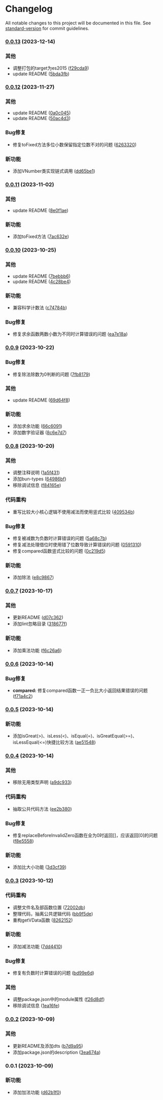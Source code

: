 # Changelog

All notable changes to this project will be documented in this file. See [standard-version](https://github.com/conventional-changelog/standard-version) for commit guidelines.

### [0.0.13](https://github.com/renzp94/number-correct/compare/v0.0.12...v0.0.13) (2023-12-14)


### 其他

* 调整打包的target为es2015 ([f29cda9](https://github.com/renzp94/number-correct/commit/f29cda950e3b77ac2a2df8a1faa5e5190a563739))
* update README ([5bda3fb](https://github.com/renzp94/number-correct/commit/5bda3fb05a35574221beeca2c4a477ab8c3eb2a5))

### [0.0.12](https://github.com/renzp94/number-correct/compare/v0.0.11...v0.0.12) (2023-11-27)


### 其他

* update README ([0a0c045](https://github.com/renzp94/number-correct/commit/0a0c0457c981c37f5c2bc6b396629c26ef483299))
* update README ([50ac4d3](https://github.com/renzp94/number-correct/commit/50ac4d3dacc387f29ce9104e033e4cfb8af9fba0))


### Bug修复

* 修复toFixed方法多位小数保留指定位数不对的问题 ([6263320](https://github.com/renzp94/number-correct/commit/62633202733e5b52a60b35b9dadb42d5f90d643b))


### 新功能

* 添加VNumber类实现链式调用 ([dd65be1](https://github.com/renzp94/number-correct/commit/dd65be1592510ffbf7d135f648e298cb41846975))

### [0.0.11](https://github.com/renzp94/number-correct/compare/v0.0.10...v0.0.11) (2023-11-02)


### 其他

* update README ([8e0f1ae](https://github.com/renzp94/number-correct/commit/8e0f1ae898d6ab31424cc678bafebc95d6b0d406))


### 新功能

* 添加toFixed方法 ([7ac632e](https://github.com/renzp94/number-correct/commit/7ac632e67b972d68d898019af9841cc59b3cb9a6))

### [0.0.10](https://github.com/renzp94/number-correct/compare/v0.0.9...v0.0.10) (2023-10-25)


### 其他

* update README ([7bebbb6](https://github.com/renzp94/number-correct/commit/7bebbb67866a86e87f4dfe27b5bc3642c88d209f))
* update README ([4c28be4](https://github.com/renzp94/number-correct/commit/4c28be4a9d60b3ee65d7c993fc7d92fc2926965e))


### 新功能

* 兼容科学计数法 ([c74784b](https://github.com/renzp94/number-correct/commit/c74784b865ae3f143af457f228e96dc8c58f88ae))


### Bug修复

* 修复求余函数两数小数为不同时计算错误的问题 ([ea7e18a](https://github.com/renzp94/number-correct/commit/ea7e18a3c69ee647b5fca8fd7ab4eb30f47d2ebf))

### [0.0.9](https://github.com/renzp94/number-correct/compare/v0.0.8...v0.0.9) (2023-10-22)


### Bug修复

* 修复除法除数为0判断的问题 ([7fb8179](https://github.com/renzp94/number-correct/commit/7fb8179cc97e835a5f9c0fbfb8288e898b1e2122))


### 其他

* update README ([69d64f8](https://github.com/renzp94/number-correct/commit/69d64f8e5709e7ef28595024537ac8b1b531b57c))


### 新功能

* 添加求余功能 ([66c6091](https://github.com/renzp94/number-correct/commit/66c609172472b363e032fa89071a568a8ec360a9))
* 添加数字验证器 ([8c6e7d7](https://github.com/renzp94/number-correct/commit/8c6e7d710b39c13d7daca4445406798142b39dcb))

### [0.0.8](https://github.com/renzp94/number-correct/compare/v0.0.7...v0.0.8) (2023-10-20)


### 其他

* 调整注释说明 ([1a5f431](https://github.com/renzp94/number-correct/commit/1a5f4312290319109aa4846380cac78d08a6049e))
* 添加bun-types ([64986bf](https://github.com/renzp94/number-correct/commit/64986bf908aa9150f8c327b86348555ce39f1762))
* 移除调试信息 ([f84165e](https://github.com/renzp94/number-correct/commit/f84165e80757d7dff48e8f8ca2246606e329fe10))


### 代码重构

* 重写比较大小核心逻辑不使用减法而使用竖式比较 ([409534b](https://github.com/renzp94/number-correct/commit/409534b73a52f62129d774b2a5a874e539b578f9))


### Bug修复

* 修复被减数为负数时计算错误的问题 ([5a68c7b](https://github.com/renzp94/number-correct/commit/5a68c7b7fefeb7aaa887b6c20051b24621049a89))
* 修复减法处理借位时使用错了位数导致计算错误的问题 ([0591310](https://github.com/renzp94/number-correct/commit/0591310da56fec1201faea153782e5bf7e242a56))
* 修复compared函数竖式比较的问题 ([0c219d5](https://github.com/renzp94/number-correct/commit/0c219d528a877bf8e4fd0bd02735341963bef72b))


### 新功能

* 添加除法 ([e8c9867](https://github.com/renzp94/number-correct/commit/e8c986778ee09da85cdbf1326de16e3410a9a504))

### [0.0.7](https://github.com/renzp94/number-correct/compare/v0.0.6...v0.0.7) (2023-10-17)


### 其他

* 更新README ([d07c362](https://github.com/renzp94/number-correct/commit/d07c362f013f88ac3ceb6023375520734d752c81))
* 添加lint忽略目录 ([318677f](https://github.com/renzp94/number-correct/commit/318677f762b900c76af5f50e82fefaa5bcd19d0f))


### 新功能

* 添加乘法功能 ([f6c26a6](https://github.com/renzp94/number-correct/commit/f6c26a6ec3a86b0f64163ccef4dcaa4d2e093094))

### [0.0.6](https://github.com/renzp94/number-correct/compare/v0.0.5...v0.0.6) (2023-10-14)


### Bug修复

* **compared:** 修复compared函数一正一负比大小返回结果错误的问题 ([f71a4c2](https://github.com/renzp94/number-correct/commit/f71a4c2e32ef511d37f8e811f566e893de6edf16))

### [0.0.5](https://github.com/renzp94/number-correct/compare/v0.0.4...v0.0.5) (2023-10-14)


### 新功能

* 添加isGreat(>)、isLess(<)、isEqual(=)、isGreatEqual(>=)、isLessEqual(<=)快捷比较方法 ([ae51548](https://github.com/renzp94/number-correct/commit/ae51548747041d1f18e247db74ad16450d2fe7f0))

### [0.0.4](https://github.com/renzp94/number-correct/compare/v0.0.3...v0.0.4) (2023-10-14)


### 其他

* 移除无用类型声明 ([a9dc933](https://github.com/renzp94/number-correct/commit/a9dc933ceada9a6b4b0b2477dce43794b78138c5))


### 代码重构

* 抽取公共代码方法 ([ee2b380](https://github.com/renzp94/number-correct/commit/ee2b380b0ab7bd1aad4528ffd32f7a9f675b7dde))


### Bug修复

* 修复replaceBeforeInvalidZero函数在全为0时返回[]，应该返回[0]的问题 ([f8e5558](https://github.com/renzp94/number-correct/commit/f8e55582e133349af9e2530c46f85ef1cdba13f8))


### 新功能

* 添加比大小功能 ([3d3cf39](https://github.com/renzp94/number-correct/commit/3d3cf39ebe59335cb2921ee1c7e1e7a1e74bb006))

### [0.0.3](https://github.com/renzp94/number-correct/compare/v0.0.2...v0.0.3) (2023-10-12)


### 代码重构

* 调整文件名及部函数位置 ([72002db](https://github.com/renzp94/number-correct/commit/72002dbe715c7fdd461eae7539e99a51f9533a2e))
* 整理代码，抽离公共逻辑代码 ([bb9f5de](https://github.com/renzp94/number-correct/commit/bb9f5def664a4a3b88df7cb2f79f76d6602c00d6))
* 重构getVData函数 ([8262152](https://github.com/renzp94/number-correct/commit/826215218862bbc20acb6783d219e4be28f68632))


### 新功能

* 添加减法功能 ([7dd4410](https://github.com/renzp94/number-correct/commit/7dd44104fe1fb34a4626f387041ddb6c45312df6))


### Bug修复

* 修复有负数时计算错误的问题 ([bd99e6d](https://github.com/renzp94/number-correct/commit/bd99e6d28a12eff195a69c0c490189807ba01172))


### 其他

* 调整package.json中的module属性 ([f26d8df](https://github.com/renzp94/number-correct/commit/f26d8dfc838fae973bcaab78f02962edd4a98d06))
* 移除调试信息 ([1ea16fe](https://github.com/renzp94/number-correct/commit/1ea16fef3b200028de8c5444fee7b3fb5f4218b4))

### [0.0.2](https://github.com/renzp94/number-correct/compare/v0.0.1...v0.0.2) (2023-10-09)


### 其他

* 更新README及添加dts ([b7d9a95](https://github.com/renzp94/number-correct/commit/b7d9a95737c03804e2229d3af561a891204e6f3c))
* 添加package.json的description ([3ea674a](https://github.com/renzp94/number-correct/commit/3ea674ae124e29dcb80b8bc94f5835b33681dd19))

### 0.0.1 (2023-10-09)


### 新功能

* 添加加法功能 ([d62b1f0](https://github.com/renzp94/number-correct/commit/d62b1f00c45580da9bc14a9913a63acf7abb1335))
